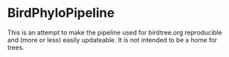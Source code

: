 BirdPhyloPipeline
=================

This is an attempt to make the pipeline used for birdtree.org reproducible and (more or less) easily updateable. It is not intended to be a home for trees. 

